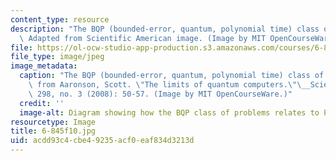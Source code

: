 ```yaml
---
content_type: resource
description: "The BQP (bounded-error, quantum, polynomial time) class of problems.\
  \ Adapted from Scientific American image. (Image by MIT OpenCourseWare.)\r\n\r\n"
file: https://ol-ocw-studio-app-production.s3.amazonaws.com/courses/6-845-quantum-complexity-theory-fall-2010/acdd93c4cbe49235acf0eaf834d3213d_6-845f10.jpg
file_type: image/jpeg
image_metadata:
  caption: "The BQP (bounded-error, quantum, polynomial time) class of problems. Adapted\
    \ from Aaronson, Scott. \"The limits of quantum computers.\"\__Scientific American_\
    \ 298, no. 3 (2008): 50-57. (Image by MIT OpenCourseWare.)"
  credit: ''
  image-alt: Diagram showing how the BQP class of problems relates to P, NP, and PSPACE.
resourcetype: Image
title: 6-845f10.jpg
uid: acdd93c4-cbe4-9235-acf0-eaf834d3213d
---
```

